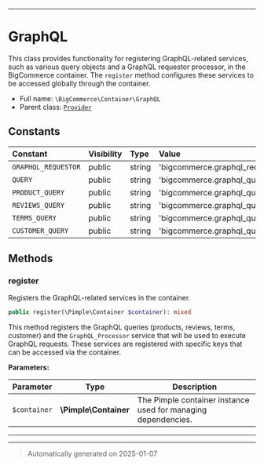 ***

# GraphQL

This class provides functionality for registering GraphQL-related services, such as various
query objects and a GraphQL requestor processor, in the BigCommerce container. The `register`
method configures these services to be accessed globally through the container.



* Full name: `\BigCommerce\Container\GraphQL`
* Parent class: [`Provider`](./classes/BigCommerce/Container/Provider.md)


## Constants

| Constant | Visibility | Type | Value |
|:---------|:-----------|:-----|:------|
|`GRAPHQL_REQUESTOR`|public|string|&#039;bigcommerce.graphql_requestor&#039;|
|`QUERY`|public|string|&#039;bigcommerce.graphql_query&#039;|
|`PRODUCT_QUERY`|public|string|&#039;bigcommerce.graphql_query_products&#039;|
|`REVIEWS_QUERY`|public|string|&#039;bigcommerce.graphql_query_reviews&#039;|
|`TERMS_QUERY`|public|string|&#039;bigcommerce.graphql_query_terms&#039;|
|`CUSTOMER_QUERY`|public|string|&#039;bigcommerce.graphql_query_customer&#039;|


## Methods


### register

Registers the GraphQL-related services in the container.

```php
public register(\Pimple\Container $container): mixed
```

This method registers the GraphQL queries (products, reviews, terms, customer) and the `GraphQL_Processor`
service that will be used to execute GraphQL requests. These services are registered with specific keys
that can be accessed via the container.






**Parameters:**

| Parameter | Type | Description |
|-----------|------|-------------|
| `$container` | **\Pimple\Container** | The Pimple container instance used for managing dependencies. |





***


***
> Automatically generated on 2025-01-07

